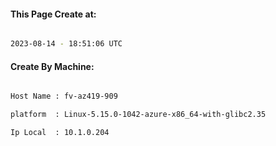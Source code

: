 
   
#### This Page Create at:

```bash

2023-08-14 - 18:51:06 UTC

```

#### Create By Machine:

```bash

Host Name : fv-az419-909

platform  : Linux-5.15.0-1042-azure-x86_64-with-glibc2.35

Ip Local  : 10.1.0.204

```

